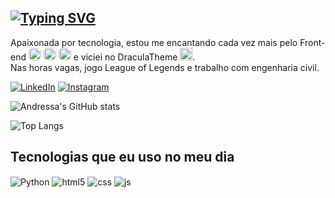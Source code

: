 ## [![Typing SVG](https://readme-typing-svg.demolab.com?font=Fira+Code&pause=1000&color=FF79C6&random=false&width=435&lines=Ol%C3%A1!+Eu+sou+a+Andressa+Karen+%F0%9F%91%8B)](https://git.io/typing-svg)

Apaixonada por tecnologia, estou me encantando cada vez mais pelo Front-end <img height="20" align="justify" style="border-radius: 6px;" src="https://upload.wikimedia.org/wikipedia/commons/3/38/HTML5_Badge.svg"> <img height="20" style="border-radius: 6px;" src="https://upload.wikimedia.org/wikipedia/commons/6/62/CSS3_logo.svg"> <img height="20" style="border-radius: 6px;" src="https://upload.wikimedia.org/wikipedia/commons/9/99/Unofficial_JavaScript_logo_2.svg">  e viciei no DraculaTheme <img height="20" src="https://draculatheme.com/images/shop/dracula-stickers-1.png">. 
</br>Nas horas vagas, jogo League of Legends e trabalho com engenharia civil.


[![LinkedIn](https://img.shields.io/badge/LinkedIn-0077B5?style=for-the-badge&logo=linkedin&logoColor=white)](https://www.linkedin.com/in/andressa-karen)
[![Instagram](https://img.shields.io/badge/Instagram-E4405F?style=for-the-badge&logo=instagram&logoColor=white)](#)

![Andressa's GitHub stats](https://github-readme-stats.vercel.app/api?username=andressakaren&show_icons=true&theme=dracula)

![Top Langs](https://github-readme-stats.vercel.app/api/top-langs/?username=andressakaren&size_weight=0.5&count_weight=0.5&theme=dracula)

## Tecnologias que eu uso no meu dia

<div>
    <img align="center" alt="Python" src="https://img.shields.io/badge/Python-3776AB?style=for-the-badge&logo=python&logoColor=white" />
    <img align="center" alt="html5" src="https://img.shields.io/badge/HTML5-E34F26?style=for-the-badge&logo=html5&logoColor=white" />
    <img align="center" alt="css" src="https://img.shields.io/badge/CSS3-1572B6?style=for-the-badge&logo=css3&logoColor=white" />
    <img align="center" alt="js" src="https://img.shields.io/badge/JavaScript-F7DF1E?style=for-the-badge&logo=javascript&logoColor=black" />
</div></br>
